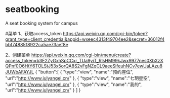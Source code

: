 # seatbooking
A seat booking system for campus


#菜单
 1、获取access_token
 https://api.weixin.qq.com/cgi-bin/token?grant_type=client_credential&appid=wxeec4313f49704ee2&secret=36012f4bbf7488518922ca5ae73aef8e

 2、创建菜单
 https://api.weixin.qq.com/cgi-bin/menu/create?access_token=b3E2ZyGxhSpCCxr_TUa9yiT_RlsHM99kJwx9977nes0XbXzXQPnf0O6HtY6TOLStJ53x5orQA8S2vFgNZqCL9aeeSifeuhNCv7ewUaLAzu8JUWbAFAYJL
 {
     "button":[
     {
          "type":"view",
          "name":"预约座位",
          "url":"http://www.julyangel.cn/"
     },
     {
          "type":"view",
          "name":"七玥星空",
          "url":"http://www.julyangel.cn/"
     },
     {
          "type":"view",
          "name":"我的",
          "url":"http://www.julyangel.cn/"
     }
     ]
 }
